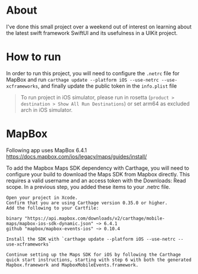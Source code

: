 
# About

I've done this small project over a weekend out of interest on learning about the latest swift framework SwiftUI and its usefulness in a UIKit project.

# How to run

In order to run this project, you will need to configure the `.netrc` file for MapBox and run `carthage update --platform iOS --use-netrc --use-xcframeworks`, and finally update the public token in the `info.plist` file

> To run project in iOS simulator, please run in rosetta (`product > destination > Show All Run Destinations`) or set arm64 as excluded arch in iOS simulator.


# MapBox

Following app uses MapBox 6.4.1 https://docs.mapbox.com/ios/legacy/maps/guides/install/

To add the Mapbox Maps SDK dependency with Carthage, you will need to configure your build to download the Maps SDK from Mapbox directly. This requires a valid username and an access token with the Downloads: Read scope. In a previous step, you added these items to your .netrc file.

    Open your project in Xcode.
    Confirm that you are using Carthage version 0.35.0 or higher.
    Add the following to your Cartfile:
    
```
binary "https://api.mapbox.com/downloads/v2/carthage/mobile-maps/mapbox-ios-sdk-dynamic.json" ~> 6.4.1
github "mapbox/mapbox-events-ios" ~> 0.10.4
```

    Install the SDK with `carthage update --platform iOS --use-netrc --use-xcframeworks`

    Continue setting up the Maps SDK for iOS by following the Carthage quick start instructions, starting with step 6 with both the generated Mapbox.framework and MapboxMobileEvents.framework.
